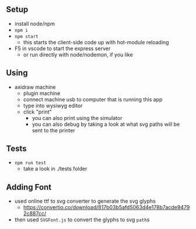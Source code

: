 ## Setup

- install node/npm
- `npm i`
- `npm start`
  - this starts the client-side code up with hot-module reloading
- F5 in vscode to start the express server
  - or run directly with node/nodemon, if you like

## Using

- axidraw machine
  - plugin machine
  - connect machine usb to computer that is running this app
  - type into wysiwyg editor
  - click "print"
    - you can also print using the simulator
    - you can also debug by taking a look at what svg paths will be sent to the printer

## Tests

- `npm run test`
  - take a look in ./tests folder


## Adding Font

- used online ttf to svg converter to generate the svg glyphs
  - https://convertio.co/download/817b03b5afd5063d4e178b7acde94792c887cc/
- then used `SVGFont.js` to convert the glyphs to svg `path`s

